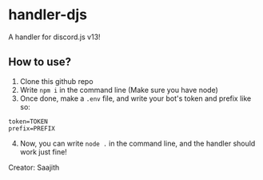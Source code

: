 # handler-djs
A handler for discord.js v13!

## How to use?

1. Clone this github repo
2. Write `npm i` in the command line (Make sure you have node)
3. Once done, make a `.env` file, and write your bot's token and prefix like so:
```
token=TOKEN
prefix=PREFIX
```
4. Now, you can write `node .` in the command line, and the handler should work just fine!

Creator: Saajith
